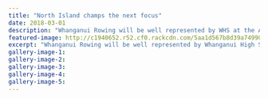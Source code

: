 ```yaml
---
title: "North Island champs the next focus"
date: 2018-03-01
description: "Whanganui Rowing will be well represented by WHS at the AON North Island Rowing Champs this weekend..."
featured-image: http://c1940652.r52.cf0.rackcdn.com/5aa1d567b8d39a7499000a54/AON-image.jpg
excerpt: "Whanganui Rowing will be well represented by Whanganui High School (23 rowers and coxswain) at the AON North Island Rowing Champs this weekend."
gallery-image-1: 
gallery-image-2: 
gallery-image-3: 
gallery-image-4: 
gallery-image-5: 
---
```

